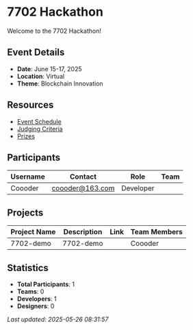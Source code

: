 # 7702 Hackathon

Welcome to the 7702 Hackathon!

## Event Details

- **Date**: June 15-17, 2025
- **Location**: Virtual
- **Theme**: Blockchain Innovation

## Resources

- [Event Schedule](#)
- [Judging Criteria](#)
- [Prizes](#)

## Participants

| Username | Contact | Role | Team |
|----------|---------|------|------|
| Coooder | coooder@163.com | Developer |  |


## Projects

| Project Name | Description | Link | Team Members |
|--------------|-------------|------|-------------|
| 7702-demo | 7702-demo |  | Coooder |


## Statistics

- **Total Participants**: 1
- **Teams**: 0
- **Developers**: 1
- **Designers**: 0

*Last updated: 2025-05-26 08:31:57*